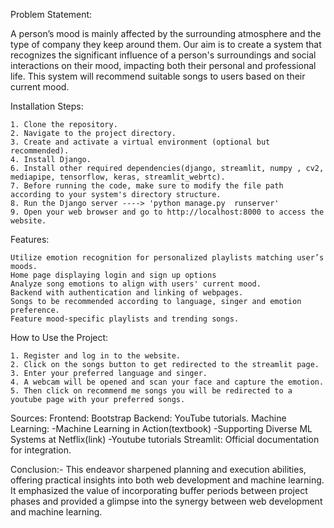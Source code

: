 Problem Statement:

A person’s mood is mainly affected by the surrounding atmosphere and the type of company they keep around them. Our aim is to create a system that recognizes the significant influence of a person's surroundings and social interactions on their mood, impacting both their personal and professional life. This system will recommend suitable songs to users based on their current mood.



Installation Steps:

    1. Clone the repository.
    2. Navigate to the project directory.
    3. Create and activate a virtual environment (optional but recommended).
    4. Install Django.
    6. Install other required dependencies(django, streamlit, numpy , cv2, mediapipe, tensorflow, keras, streamlit_webrtc).
    7. Before running the code, make sure to modify the file path according to your system's directory structure.
    8. Run the Django server ----> 'python manage.py  runserver'
    9. Open your web browser and go to http://localhost:8000 to access the website.
    

                     
Features:

    Utilize emotion recognition for personalized playlists matching user’s moods.
    Home page displaying login and sign up options
    Analyze song emotions to align with users' current mood.
    Backend with authentication and linking of webpages.
    Songs to be recommended according to language, singer and emotion preference.
    Feature mood-specific playlists and trending songs.



How to Use the Project:

    1. Register and log in to the website.
    2. Click on the songs button to get redirected to the streamlit page.
    3. Enter your preferred language and singer.
    4. A webcam will be opened and scan your face and capture the emotion.
    5. Then click on recommend me songs you will be redirected to a youtube page with your preferred songs.



Sources:
    Frontend: Bootstrap
    Backend: YouTube tutorials.
    Machine Learning: 
        -Machine Learning in Action(textbook)
        -Supporting Diverse ML Systems at Netflix(link)
        -Youtube tutorials
    Streamlit: Official documentation for integration.


Conclusion:- 
This endeavor sharpened planning and execution abilities, offering practical insights into both web development and machine learning. It emphasized the value of incorporating buffer periods between project phases and provided a glimpse into the synergy between web development and machine learning.
